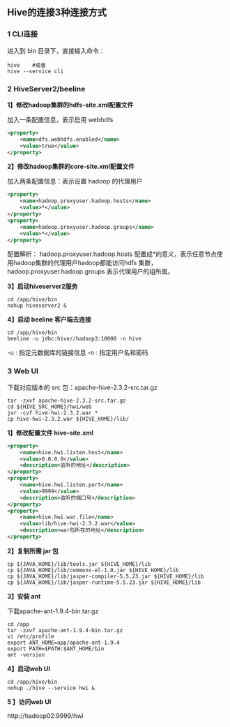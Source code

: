 ## Hive的连接3种连接方式

### 1 CLI连接

进入到 bin 目录下，直接输入命令：

```shell
hive 	#或者
hive --service cli
```



### 2 HiveServer2/beeline

**1】修改hadoop集群的hdfs-site.xml配置文件**

加入一条配置信息，表示启用 webhdfs

```xml
<property>
	<name>dfs.webhdfs.enabled</name>
	<value>true</value>
</property>
```



**2】修改hadoop集群的core-site.xml配置文件**

加入两条配置信息：表示设置 hadoop 的代理用户

```xml
<property>
	<name>hadoop.proxyuser.hadoop.hosts</name>
	<value>*</value>
</property>
<property>
	<name>hadoop.proxyuser.hadoop.groups</name>
	<value>*</value>
</property>
```

配置解析：
hadoop.proxyuser.hadoop.hosts 配置成*的意义，表示任意节点使用hadoop集群的代理用户hadoop都能访问hdfs 集群，hadoop.proxyuser.hadoop.groups 表示代理用户的组所属。



**3】启动hiveserver2服务**

```shell
cd /app/hive/bin
nohup hiveserver2 &
```



**4】启动 beeline 客户端去连接**

```shell
cd /app/hive/bin
beeline -u jdbc:hive//hadoop3:10000 -n hive
```

-u : 指定元数据库的链接信息
-n : 指定用户名和密码



### 3 Web UI

下载对应版本的 src 包：apache-hive-2.3.2-src.tar.gz

```shell
tar -zxvf apache-hive-2.3.2-src.tar.gz
cd ${HIVE_SRC_HOME}/hwi/web
jar -cvf hive-hwi-2.3.2.war *
cp hive-hwi-2.3.2.war ${HIVE_HOME}/lib/
```



**1】修改配置文件 hive-site.xml**

```xml
<property>
	<name>hive.hwi.listen.host</name>
	<value>0.0.0.0</value>
	<description>监听的地址</description>
</property>
<property>
	<name>hive.hwi.listen.port</name>
	<value>9999</value>
	<description>监听的端口号</description>
</property>
<property>
	<name>hive.hwi.war.file</name>
	<value>lib/hive-hwi-2.3.2.war</value>
	<description>war包所在的地址</description>
</property>
```



**2】复制所需 jar 包**

```shell
cp ${JAVA_HOME}/lib/tools.jar ${HIVE_HOME}/lib
cp ${JAVA_HOME}/lib/commons-el-1.0.jar ${HIVE_HOME}/lib
cp ${JAVA_HOME}/lib/jasper-compiler-5.5.23.jar ${HIVE_HOME}/lib
cp ${JAVA_HOME}/lib/jasper-runtime-5.5.23.jar ${HIVE_HOME}/lib
```



**3】安装 ant**

下载apache-ant-1.9.4-bin.tar.gz

```shell
cd /app
tar -zxvf apache-ant-1.9.4-bin.tar.gz
vi /etc/profile
export ANT_HOME=app/apache-ant-1.9.4 
export PATH=$PATH:$ANT_HOME/bin
ant -version
```



**4】启动web UI**

```shell
cd /app/hive/bin
nohup ./hive --service hwi &
```



**5 】访问web UI**

http://hadoop02:9999/hwi















